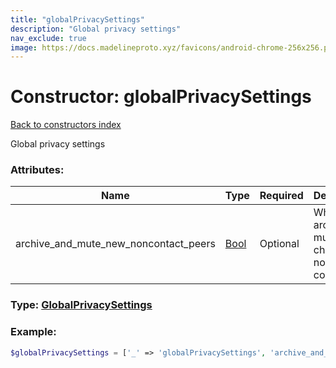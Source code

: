 ```yaml
---
title: "globalPrivacySettings"
description: "Global privacy settings"
nav_exclude: true
image: https://docs.madelineproto.xyz/favicons/android-chrome-256x256.png
---
```

# Constructor: globalPrivacySettings  
[Back to constructors index](/API_docs/constructors/index.md)



Global privacy settings

### Attributes:

| Name     |    Type       | Required | Description |
|----------|---------------|----------|-------------|
|archive\_and\_mute\_new\_noncontact\_peers|[Bool](/API_docs/types/Bool.md) | Optional|Whether to archive and mute new chats from non-contacts|



### Type: [GlobalPrivacySettings](/API_docs/types/GlobalPrivacySettings.md)


### Example:

```php
$globalPrivacySettings = ['_' => 'globalPrivacySettings', 'archive_and_mute_new_noncontact_peers' => Bool];
```  
